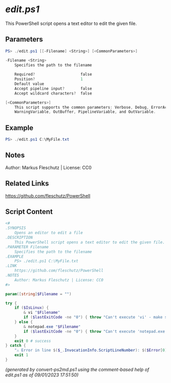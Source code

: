 *edit.ps1*
================

This PowerShell script opens a text editor to edit the given file.

Parameters
----------
```powershell
PS> ./edit.ps1 [[-Filename] <String>] [<CommonParameters>]

-Filename <String>
    Specifies the path to the filename
    
    Required?                    false
    Position?                    1
    Default value                
    Accept pipeline input?       false
    Accept wildcard characters?  false

[<CommonParameters>]
    This script supports the common parameters: Verbose, Debug, ErrorAction, ErrorVariable, WarningAction, 
    WarningVariable, OutBuffer, PipelineVariable, and OutVariable.
```

Example
-------
```powershell
PS> ./edit.ps1 C:\MyFile.txt

```

Notes
-----
Author: Markus Fleschutz | License: CC0

Related Links
-------------
https://github.com/fleschutz/PowerShell

Script Content
--------------
```powershell
<#
.SYNOPSIS
	Opens an editor to edit a file
.DESCRIPTION
	This PowerShell script opens a text editor to edit the given file.
.PARAMETER Filename
	Specifies the path to the filename
.EXAMPLE
	PS> ./edit.ps1 C:\MyFile.txt
.LINK
	https://github.com/fleschutz/PowerShell
.NOTES
	Author: Markus Fleschutz | License: CC0
#>

param([string]$Filename = "")

try {
	if ($IsLinux) {
		& vi "$Filename"
		if ($lastExitCode -ne "0") { throw "Can't execute 'vi' - make sure vi is installed and available" }
	} else {
		& notepad.exe "$Filename"
		if ($lastExitCode -ne "0") { throw "Can't execute 'notepad.exe' - make sure notepad.exe is installed and available" }
	}
	exit 0 # success
} catch {
	"⚠️ Error in line $($_.InvocationInfo.ScriptLineNumber): $($Error[0])"
	exit 1
}
```

*(generated by convert-ps2md.ps1 using the comment-based help of edit.ps1 as of 09/01/2023 17:51:50)*
